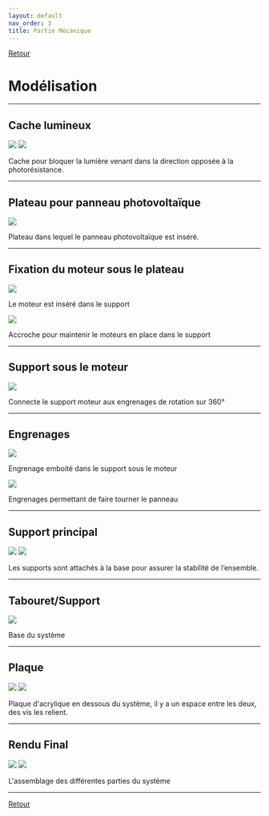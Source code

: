 ```yaml
---
layout: default
nav_order: 3
title: Partie Mécanique
---
```


[Retour](partie_mécanique.md)  

# Modélisation

---

## Cache lumineux

![](Images/Modélisation_support_photores.jpg)
![](Images/Bloque_lumière.png)

Cache pour bloquer la lumière venant dans la direction opposée à la photorésistance.

---

## Plateau pour panneau photovoltaïque

![](Plateau_PV.png)

Plateau dans lequel le panneau photovoltaïque est inséré.

---

## Fixation du moteur sous le plateau

![](Images/Support_moteur.png)

Le moteur est inséré dans le support

![](Images/Tenue_moteur.png)

Accroche pour maintenir le moteurs en place dans le support

---

## Support sous le moteur

![](Images/Support_(2).png)

Connecte le support moteur aux engrenages de rotation sur 360°

---

## Engrenages

![](Images/Engrenage_100.png)

Engrenage emboité dans le support sous le moteur

![](Images/Engrenage_50.png)

Engrenages permettant de faire tourner le panneau

---

## Support principal

![](Images/Support.png)
![](Images/Dessin_Assemblage_Support.png)

Les supports sont attachés à la base pour assurer la stabilité de l’ensemble.

---

## Tabouret/Support

![](Images/tabouret.png)

Base du système

---

## Plaque

![](Images/Modélisation_dessusbase.png)
![](Images/Modélisation_dessousbase.png)

Plaque d'acrylique en dessous du système, il y a un espace entre les deux, des vis les relient.

---

## Rendu Final

![](Images/Montage_Face.png)
![](Images/Montage_Dos.png)

L'assemblage des différentes parties du système

---

[Retour](partie_mécanique.md)